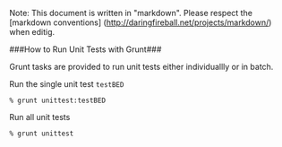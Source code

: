 Note: This document is written in "markdown".  Please respect the [markdown conventions] (http://daringfireball.net/projects/markdown/) when editig.


###How to Run Unit Tests with Grunt###

Grunt tasks are provided to run unit tests either individuallly or in batch.

Run the single unit test `testBED`

`% grunt unittest:testBED`

Run all unit tests

`% grunt unittest`

